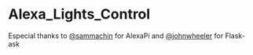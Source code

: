 # Alexa_Lights_Control

Especial thanks to [@sammachin](https://github.com/sammachin) for AlexaPi
and [@johnwheeler](https://github.com/johnwheeler) for Flask-ask
